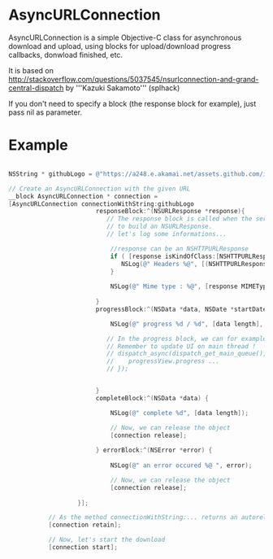 AsyncURLConnection
==================

AsyncURLConnection is a simple Objective-C class for asynchronous download and upload, using blocks for upload/download progress callbacks, donwload finished, etc.

It is based on http://stackoverflow.com/questions/5037545/nsurlconnection-and-grand-central-dispatch by '''Kazuki Sakamoto'''  (splhack)


If you don't need to specify a block (the response block for example), just pass nil as parameter.


# Example 

```ObjectiveC

NSString * githubLogo = @"https://a248.e.akamai.net/assets.github.com/images/modules/about_page/github_logo.png?1310086001";

// Create an AsyncURLConnection with the given URL
__block AsyncURLConnection * connection = 
[AsyncURLConnection connectionWithString:githubLogo
                       	responseBlock:^(NSURLResponse *response){
                           // The response block is called when the server sent enough data (e.g Mime Type) 
                           // to build an NSURLResponse.
                           // let's log some informations...

                            //response can be an NSHTTPURLResponse
                            if ( [response isKindOfClass:[NSHTTPURLResponse class]] ){
                               NSLog(@" Headers %@", [(NSHTTPURLResponse*)response allHeaderFields] );
                            }
                            
                            NSLog(@" Mime type : %@", [response MIMEType]);
                        
                        }
                        progressBlock:^(NSData *data, NSDate *startDate, NSUInteger totalSize){

                            NSLog(@" progress %d / %d", [data length], totalSize);

                           // In the progress block, we can for example update a UIProgressView.
                           // Remember to update UI on main thread !
                           // dispatch_async(dispatch_get_main_queue(), ^{
                           //    progressView.progress ...
                           // });


                        }
                        completeBlock:^(NSData *data) {

                            NSLog(@" complete %d", [data length]);

                            // Now, we can release the object
                            [connection release];
                        
                        } errorBlock:^(NSError *error) {
                            
                            NSLog(@" an error occured %@ ", error);

                            // Now, we can release the object                                                         
                            [connection release];
                        
                   }];

           // As the method connectionWithString:... returns an autoreleased object, we retain it before leaving the function...
           [connection retain];

           // Now, let's start the download
           [connection start];

```
